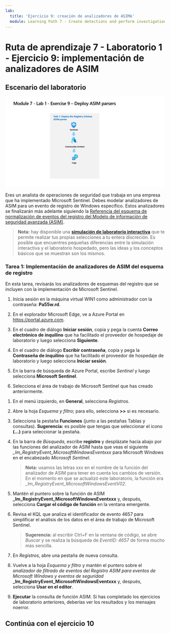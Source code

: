 ```yaml
---
lab:
  title: 'Ejercicio 9: creación de analizadores de ASIMA'
  module: Learning Path 7 - Create detections and perform investigations using Microsoft Sentinel
---
```


# Ruta de aprendizaje 7 - Laboratorio 1 - Ejercicio 9: implementación de analizadores de ASIM

## Escenario del laboratorio

![Introducción al laboratorio.](../Media/SC-200-Lab_Diagrams_Mod7_L1_Ex9.png)

Eres un analista de operaciones de seguridad que trabaja en una empresa que ha implementado Microsoft Sentinel. Debes modelar analizadores de ASIM para un evento de registro de Windows específico. Estos analizadores se finalizarán más adelante siguiendo la [Referencia del esquema de normalización de eventos del registro del Modelo de información de seguridad avanzada (ASIM)](https://docs.microsoft.com/en-us/azure/sentinel/registry-event-normalization-schema).

>**Nota:** hay disponible una **[simulación de laboratorio interactiva](https://mslabs.cloudguides.com/guides/SC-200%20Lab%20Simulation%20-%20Create%20Advanced%20Security%20Information%20Model%20Parsers)** que te permite realizar tus propias selecciones a tu entera discreción. Es posible que encuentres pequeñas diferencias entre la simulación interactiva y el laboratorio hospedado, pero las ideas y los conceptos básicos que se muestran son los mismos. 

### Tarea 1: Implementación de analizadores de ASIM del esquema de registro

En esta tarea, revisarás los analizadores de esquemas del registro que se incluyen con la implementación de Microsoft Sentinel.

1. Inicia sesión en la máquina virtual WIN1 como administrador con la contraseña: **Pa55w.rd**.  

1. En el explorador Microsoft Edge, ve a Azure Portal en https://portal.azure.com.

1. En el cuadro de diálogo **Iniciar sesión**, copia y pega la cuenta **Correo electrónico de inquilino** que ha facilitado el proveedor de hospedaje de laboratorio y luego selecciona **Siguiente**.

1. En el cuadro de diálogo **Escribir contraseña**, copia y pega la **Contraseña de inquilino** que ha facilitado el proveedor de hospedaje de laboratorio y luego selecciona **Iniciar sesión**.

1. En la barra de búsqueda de Azure Portal, escribe *Sentinel* y luego selecciona **Microsoft Sentinel**.

1. Selecciona el área de trabajo de Microsoft Sentinel que has creado anteriormente.

<!--- 1. In the Edge browser, open a new tab (Ctrl+T) and navigate to the Microsoft Sentinel GitHub ASIM page <https://github.com/Azure/Azure-Sentinel/tree/master/ASIM>.

 1. On the right pane, select the **Onboard community content** link. This will open a new tab in the Edge Browser for Microsoft Sentinel GitHub content. **Hint:** You might need to scroll right to see the link. Alternatively, follow this link instead: [Microsoft Sentinel on GitHub](https://github.com/Azure/Azure-Sentinel).

    >**Note:** In the **ASIM** folder you can deploy templates that contain all ASIM parsers, but we will only focus on the Registry Schema.

1. Scroll down and next to **Registry Event**, select the **Deploy to Azure** button.

1. For *Resource Group*, select **RG-Defender** where your Sentinel workspace resides.

1. For *Workspace*, type your Sentinel workspace name, like *uniquenameDefender*.

1. Leave the other default values and select **Review + create**.

1. Select **Create** to deploy the template. Notice the Names of the different resources. 

1. After the deployment completes return to the *Microsoft Sentinel* tab. --->

1. En el menú izquierdo, en **General**, selecciona *Registros*.

1. Abre la hoja *Esquema y filtro*; para ello, selecciona **>>** si es necesario.

1. Selecciona la pestaña **Funciones** (junto a las pestañas Tablas y consultas). **Sugerencia:** es posible que tengas que seleccionar el icono **(...)** para seleccionar la pestaña.

1. En la barra de *Búsqueda*, escribe **registro** y desplázate hacia abajo por las funciones del analizador de ASIM hasta que veas el siguiente *_Im_RegistryEvent_MicrosoftWindowsEventxxx* para Microsoft Windows en el encabezado *Microsoft Sentinel*.

    >**Nota:** usamos las letras xxx en el nombre de la función del analizador de ASIM para tener en cuenta los cambios de versión. En el momento en que se actualizó este laboratorio, la función era *_Im_RegistryEvent_MicrosoftWindowsEventV02*.

1. Mantén el puntero sobre la función de ASIM **_Im_RegistryEvent_MicrosoftWindowsEventxxx** y, después, selecciona **Cargar el código de función** en la ventana emergente.

1. Revisa el KQL que analiza el identificador de evento 4657 para simplificar el análisis de los datos en el área de trabajo de Microsoft Sentinel.

    >**Sugerencia:** al escribir Ctrl+F en la ventana de código, se abre *Buscar* y se realiza la búsqueda de *EventID: 4657* de forma mucho más sencilla.

1. En *Registros*, abre una pestaña de nueva consulta.

1. Vuelve a la hoja *Esquema y filtro* y mantén el puntero sobre el *analizador de filtrado de eventos del Registro ASIM para eventos de Microsoft Windows y eventos de seguridad* **_Im_RegistryEvent_MicrosoftWindowsEventxxx** y, después, selecciona **Usar en el editor**.

1. **Ejecutar** la consulta de función ASIM. Si has completado los ejercicios de laboratorio anteriores, deberías ver los resultados y los mensajes noerror.

## Continúa con el ejercicio 10